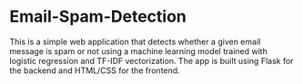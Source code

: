 # Email-Spam-Detection
This is a simple web application that detects whether a given email message is spam or not using a machine learning model trained with logistic regression and TF-IDF vectorization. The app is built using Flask for the backend and HTML/CSS for the frontend.
